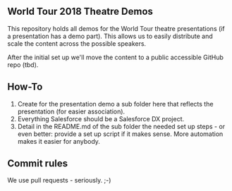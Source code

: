 ## World Tour 2018 Theatre Demos

This repository holds all demos for the World Tour theatre presentations (if a presentation has a demo part). This allows us to easily distribute and scale the content across the possible speakers.

After the initial set up we'll move the content to a public accessible GitHub repo (tbd).

## How-To

1. Create for the presentation demo a sub folder here that reflects the presentation (for easier association).
1. Everything Salesforce should be a Salesforce DX project.
1. Detail in the README.md of the sub folder the needed set up steps - or even better: provide a set up script if it makes sense. More automation makes it easier for anybody.

## Commit rules

We use pull requests - seriously. ;-)

